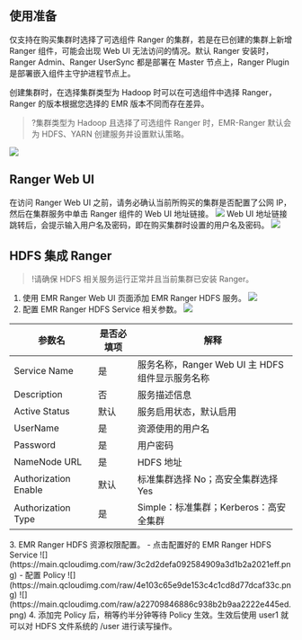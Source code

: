 ## 使用准备
仅支持在购买集群时选择了可选组件 Ranger 的集群，若是在已创建的集群上新增 Ranger 组件，可能会出现 Web UI 无法访问的情况。默认 Ranger 安装时，Ranger Admin、Ranger UserSync 都是部署在 Master 节点上，Ranger Plugin 是部署嵌入组件主守护进程节点上。

创建集群时，在选择集群类型为 Hadoop 时可以在可选组件中选择 Ranger，Ranger 的版本根据您选择的 EMR 版本不同而存在差异。
>?集群类型为 Hadoop 且选择了可选组件 Ranger 时，EMR-Ranger 默认会为 HDFS、YARN 创建服务并设置默认策略。
>
![](https://main.qcloudimg.com/raw/e744dc5ce95b1a2dc17f2765b4abe721.png)

## Ranger Web UI
在访问 Ranger Web UI 之前，请务必确认当前所购买的集群是否配置了公网 IP，然后在集群服务中单击 Ranger 组件的 Web UI 地址链接。
![](https://main.qcloudimg.com/raw/002d2aeeb1349f12b3c811b1bbae7ea4.png)
Web UI 地址链接跳转后，会提示输入用户名及密码，即在购买集群时设置的用户名及密码。
![](https://main.qcloudimg.com/raw/a0b4159c09c674773b2f3705abbd7d38.png)

## HDFS 集成 Ranger
>!请确保 HDFS 相关服务运行正常并且当前集群已安装 Ranger。
>
1. 使用 EMR Ranger Web UI 页面添加 EMR Ranger HDFS 服务。
![](https://main.qcloudimg.com/raw/74f103c458aa2327cd3eb8c7ad2009ef.png)
2. 配置 EMR Ranger HDFS Service 相关参数。
![](https://main.qcloudimg.com/raw/c73a4fa6907df6be4bc1f2b6fac87106.png)
<table>
<thead>
<tr>
<th><strong>参数名</strong></th>
<th><strong>是否必填项</strong></th>
<th><strong>解释</strong></th>
</tr>
</thead>
<tbody><tr>
<td>Service Name</td>
<td>是</td>
<td>服务名称，Ranger Web UI 主 HDFS 组件显示服务名称</td>
</tr>
<tr>
<td>Description</td>
<td>否</td>
<td>服务描述信息</td>
</tr>
<tr>
<td>Active Status</td>
<td>默认</td>
<td>服务启用状态，默认启用</td>
</tr>
<tr>
<td>UserName</td>
<td>是</td>
<td>资源使用的用户名</td>
</tr>
<tr>
<td>Password</td>
<td>是</td>
<td>用户密码</td>
</tr>
<tr>
<td>NameNode URL</td>
<td>是</td>
<td>HDFS 地址</td>
</tr>
<tr>
<td>Authorization Enable</td>
<td>默认</td>
<td>标准集群选择 No；高安全集群选择 Yes</td>
</tr>
<tr>
<td>Authorization Type</td>
<td>是</td>
<td>Simple：标准集群；Kerberos：高安全集群</td>
</tr>
</tbody></table>
3.  EMR Ranger HDFS 资源权限配置。
 - 点击配置好的 EMR Ranger HDFS Service 
![](https://main.qcloudimg.com/raw/3c2d2defa092584909a3d1b2a2021eff.png)
 - 配置 Policy 
![](https://main.qcloudimg.com/raw/4e103c65e9de153c4c1cd8d77dcaf33c.png)
![](https://main.qcloudimg.com/raw/a22709846886c938b2b9aa2222e445ed.png)
4. 添加完 Policy 后，稍等约半分钟等待 Policy 生效。生效后使用 user1 就可以对 HDFS 文件系统的 /user 进行读写操作。
